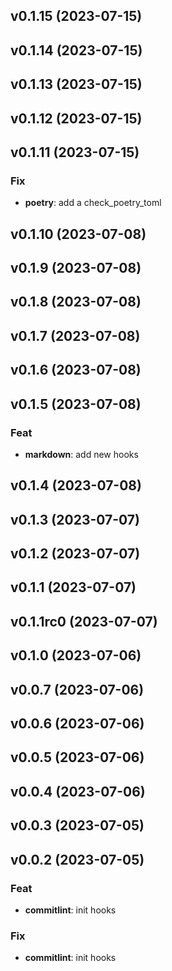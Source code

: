 
## v0.1.15 (2023-07-15)

## v0.1.14 (2023-07-15)

## v0.1.13 (2023-07-15)

## v0.1.12 (2023-07-15)

## v0.1.11 (2023-07-15)

### Fix

- **poetry**: add a check_poetry_toml

## v0.1.10 (2023-07-08)

## v0.1.9 (2023-07-08)

## v0.1.8 (2023-07-08)

## v0.1.7 (2023-07-08)

## v0.1.6 (2023-07-08)

## v0.1.5 (2023-07-08)

### Feat

- **markdown**: add new hooks

## v0.1.4 (2023-07-08)

## v0.1.3 (2023-07-07)

## v0.1.2 (2023-07-07)

## v0.1.1 (2023-07-07)

## v0.1.1rc0 (2023-07-07)

## v0.1.0 (2023-07-06)

## v0.0.7 (2023-07-06)

## v0.0.6 (2023-07-06)

## v0.0.5 (2023-07-06)

## v0.0.4 (2023-07-06)

## v0.0.3 (2023-07-05)

## v0.0.2 (2023-07-05)

### Feat

- **commitlint**: init hooks

### Fix

- **commitlint**: init hooks
